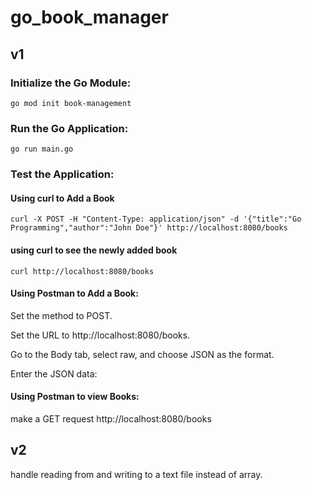 # go_book_manager
## v1
### Initialize the Go Module:
`go mod init book-management`
### Run the Go Application:
`go run main.go`

### Test the Application:
#### Using curl to Add a Book
`curl -X POST -H "Content-Type: application/json" -d '{"title":"Go Programming","author":"John Doe"}' http://localhost:8080/books
`
#### using curl to see the newly added book
`curl http://localhost:8080/books`

#### Using Postman to Add a Book:

Set the method to POST.

Set the URL to http://localhost:8080/books.

Go to the Body tab, select raw, and choose JSON as the format.

Enter the JSON data:

#### Using Postman to view Books:

make a GET request
http://localhost:8080/books

## v2
handle reading from and writing to a text file instead of array.

